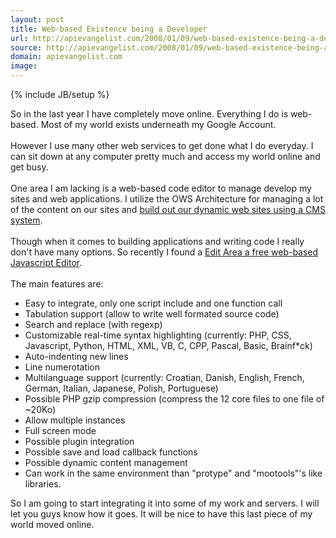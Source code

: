 ```yaml
---
layout: post
title: Web-based Existence being a Developer
url: http://apievangelist.com/2008/01/09/web-based-existence-being-a-developer/
source: http://apievangelist.com/2008/01/09/web-based-existence-being-a-developer/
domain: apievangelist.com
image: 
---
```

{% include JB/setup %}<p>So in the last year I have completely move online.  Everything I do is web-based.  Most of my world exists underneath my Google Account.<br /><br />However I use many other web services to get done what I do everyday.  I can sit down at any computer pretty much and access my world online and get busy.<br /><br />One area I am lacking is a web-based code editor to manage develop my sites and web applications.  I utilize the OWS Architecture for managing a lot of the content on our sites and <a href="http://www.originalwebsolutions.com">build out our dynamic web sites using a CMS system</a>.<br /><br />Though when it comes to building applications and writing code I really don't have many options.  So recently I found a <a href="http://www.cdolivet.net/editarea/">Edit Area a free web-based Javascript Editor</a>.<br /><br />The main features are:<br /><ul class="mainlist"><li>Easy to integrate, only one script include and one function call</li><li>Tabulation support (allow to write well formated source code)</li><li>Search and replace (with regexp)</li><li>Customizable real-time syntax highlighting (currently: PHP, CSS, Javascript, Python, HTML, XML, VB, C, CPP, Pascal, Basic, Brainf*ck)</li><li>Auto-indenting new lines</li><li>Line numerotation</li><li>Multilanguage support (currently: Croatian, Danish, English, French, German, Italian, Japanese, Polish, Portuguese)</li><li>Possible PHP gzip compression (compress the 12 core files to one file of ~20Ko)</li><li>Allow multiple instances</li><li>Full screen mode</li><li>Possible plugin integration</li><li>Possible save and load callback functions</li><li>Possible dynamic content management</li><li>Can work in the same environment than "protype" and "mootools"'s like libraries.</li></ul>So I am going to start integrating it into some of my work and servers.  I will let you guys know how it goes.  It will be nice to have this last piece of my world moved online.</p>
